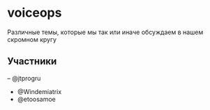 # voiceops
Различные темы, которые мы так или иначе обсуждаем в нашем скромном кругу

## Участники

– @jtprogru
- @Windemiatrix
- @etoosamoe
